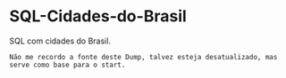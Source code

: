 SQL-Cidades-do-Brasil
=====================

SQL com cidades do Brasil.

	Não me recordo a fonte deste Dump, talvez esteja desatualizado, mas serve como base para o start.
	
